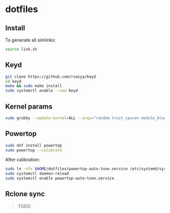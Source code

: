 # dotfiles

## Install

To generate all simlinks:

```bash
source link.sh
```

## Keyd

```bash
git clone https://github.com/rvaiya/keyd
cd keyd
make && sudo make install
sudo systemctl enable --now keyd
```

## Kernel params

```bash
sudo grubby --update-kernel=ALL --args="random.trust_cpu=on module_blacklist=ideapad_laptop rcu_nocbs=all rcutree.enable_rcu_lazy=1 amdgpu.abmlevel=0"
```

## Powertop

```bash
sudo dnf install powertop
sudo powertop --calibrate
```

After calibration:

```bash
sudo ln -nfs $HOME/dotfiles/powertop-auto-tune.service /etc/systemd/system/powertop-auto-tune.service
sudo systemctl daemon-reload
sudo systemctl enable powertop-auto-tune.service
```

## Rclone sync

> TODO
